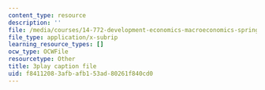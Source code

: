 ```yaml
---
content_type: resource
description: ''
file: /media/courses/14-772-development-economics-macroeconomics-spring-2013/f84112083afbafb153ad80261f840cd0_BrvMZf2jaso.srt
file_type: application/x-subrip
learning_resource_types: []
ocw_type: OCWFile
resourcetype: Other
title: 3play caption file
uid: f8411208-3afb-afb1-53ad-80261f840cd0
---
```

